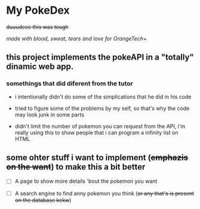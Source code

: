 # My PokeDex

~~duuudeee this was tough~~

_made with blood, sweat, tears and love for OrangeTech+_

## this project implements the pokeAPI in a "totally" dinamic web app.

### somethings that did diferent from the tutor

- i intentionally didn't do some of the simplications that he did in his code

- tried to figure some of the problems by my self, so that's why the code may look junk in some parts

- didn't limit the number of pokemon you can request from the API, i'm really using this to show people that i can program a infinity list on HTML

## some ohter stuff i want to implement (~~emphazis on the want~~) to make this a bit better

- [ ]  A page to show more details 'bout the pokemon you want

- [ ]  A search engine to find anny pokemon you think (~~or any that's is present on the database kekw~~)


